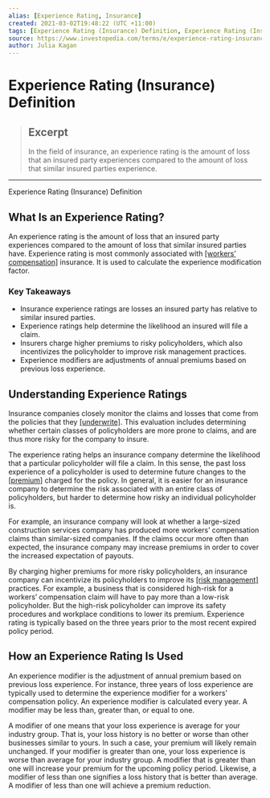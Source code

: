 ```yaml
---
alias: [Experience Rating, Insurance]
created: 2021-03-02T19:48:22 (UTC +11:00)
tags: [Experience Rating (Insurance) Definition, Experience Rating (Insurance) Definition]
source: https://www.investopedia.com/terms/e/experience-rating-insurance.asp
author: Julia Kagan
---
```


# Experience Rating (Insurance) Definition

> ## Excerpt
> In the field of insurance, an experience rating is the amount of loss that an insured party experiences compared to the amount of loss that similar insured parties experience.

---

Experience Rating (Insurance) Definition
## What Is an Experience Rating?

An experience rating is the amount of loss that an insured party experiences compared to the amount of loss that similar insured parties have. Experience rating is most commonly associated with [[workers’ compensation]](https://www.investopedia.com/terms/w/workers-compensation.asp) insurance. It is used to calculate the experience modification factor.

### Key Takeaways

-   Insurance experience ratings are losses an insured party has relative to similar insured parties. 
-   Experience ratings help determine the likelihood an insured will file a claim. 
-   Insurers charge higher premiums to risky policyholders, which also incentivizes the policyholder to improve risk management practices. 
-   Experience modifiers are adjustments of annual premiums based on previous loss experience.

## Understanding Experience Ratings

Insurance companies closely monitor the claims and losses that come from the policies that they [[underwrite]](https://www.investopedia.com/terms/u/underwriting.asp). This evaluation includes determining whether certain classes of policyholders are more prone to claims, and are thus more risky for the company to insure.

The experience rating helps an insurance company determine the likelihood that a particular policyholder will file a claim. In this sense, the past loss experience of a policyholder is used to determine future changes to the [[premium]](https://www.investopedia.com/terms/p/premium.asp) charged for the policy. In general, it is easier for an insurance company to determine the risk associated with an entire class of policyholders, but harder to determine how risky an individual policyholder is.

For example, an insurance company will look at whether a large-sized construction services company has produced more workers’ compensation claims than similar-sized companies. If the claims occur more often than expected, the insurance company may increase premiums in order to cover the increased expectation of payouts.

By charging higher premiums for more risky policyholders, an insurance company can incentivize its policyholders to improve its [[risk management]](https://www.investopedia.com/terms/r/riskmanagement.asp) practices. For example, a business that is considered high-risk for a workers’ compensation claim will have to pay more than a low-risk policyholder. But the high-risk policyholder can improve its safety procedures and workplace conditions to lower its premium. Experience rating is typically based on the three years prior to the most recent expired policy period.

## How an Experience Rating Is Used

An experience modifier is the adjustment of annual premium based on previous loss experience. For instance, three years of loss experience are typically used to determine the experience modifier for a workers' compensation policy. An experience modifier is calculated every year. A modifier may be less than, greater than, or equal to one.

A modifier of one means that your loss experience is average for your industry group. That is, your loss history is no better or worse than other businesses similar to yours. In such a case, your premium will likely remain unchanged. If your modifier is greater than one, your loss experience is worse than average for your industry group. A modifier that is greater than one will increase your premium for the upcoming policy period. Likewise, a modifier of less than one signifies a loss history that is better than average. A modifier of less than one will achieve a premium reduction.
